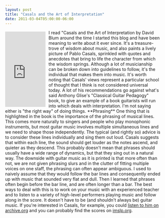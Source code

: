 ```yaml
---
layout: post
title: "Casals and the Art of Interpretation"
date: 2011-03-04T05:00:00-06:00
---
```


<iframe align="left" frameborder="0" marginheight="0" marginwidth="0" scrolling="no" src="http://rcm.amazon.com/e/cm?t=willisguitabl-20&amp;o=1&amp;p=8&amp;l=bpl&amp;asins=0520040325&amp;fc1=000000&amp;IS2=1&amp;lt1=_blank&amp;m=amazon&amp;lc1=0000FF&amp;bc1=000000&amp;bg1=FFFFFF&amp;f=ifr" style="height: 245px; padding-right: 10px; padding-top: 5px; width: 131px;"></iframe>I read "Casals and the Art of Interpretation by David Blum around the time I started this blog and have been meaning to write about it ever since. It's a treasure-trove of wisdom about music, and also paints a lively picture of Pablo Casals, sprinkled with quotes and anecdotes that bring to life the character from which the wisdom springs.  
Although a lot of musicianship can be broken down into guidelines to follow, it's the individual that makes them into music. 
It's worth noting that Casals' views represent a particular school of thought that I think is not considered universal today. A lot of his recommendations go against what's said Anthony Glise's "Classical Guitar Pedagogy" book, to give an example of a book guitarists will run into which deals with interpretation. I'm not saying either is "the right way" of doing things.
**Phrasing**
One thing that is highlighted in the book is the importance of the phrasing of musical lines. This comes more naturally to singers and people who play monophonic instruments, but most guitar music involves multiple simultaneous lines and we need to shape those independently.
The typical (and rightly so) advice is to consider these lines individually and sing them out loud. Casals suggests that within each line, the sound should get louder as the notes ascend, and quieter as they descend. This probably doesn't mean that phrases should usually have a wide range of dynamics, but that they sing out in a natural way.  
The downside with guitar music as it is printed is that more often than not, we are not given phrasing slurs and in the clutter of fitting multiple voices on one staff, the phrasing can often appear ambiguous. I used to naively assume that they would follow the bar lines and consequently ended up with music that sounded very flat and dull. Then I learned that phrases often begin before the bar line, and are often longer than a bar.
The best ways to deal with this is to work on your music with an experienced teacher and to listen to a variety of high-level performers playing music and follow along in the score. It doesn't have to be (and shouldn't always be) guitar music. If you're interested in Casals, for example, you could <a href="http://www.archive.org/search.php?query=casals">listen to him on archive.org</a> and you can probably find the scores on <a href="http://imslp.org/">imslp.org</a>.

